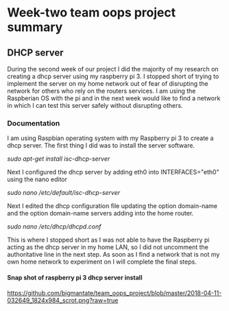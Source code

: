 # Week-two team oops project summary

## DHCP server

During the second week of our project I did the majority of my research on creating a dhcp server
using my raspberry pi 3. I stopped short of trying to implement the server on my home network 
out of fear of disrupting the network for others who rely on the routers services. I am using the 
Raspberian OS with the pi and in the next week would like to find a network in which I can test this
server safely without disrupting others.

### Documentation

I am using Raspbian operating system with my Raspberry pi 3 to create a dhcp server. The first thing 
I did was to install the server software.

*sudo apt-get install isc-dhcp-server*

Next I configured the dhcp server by adding eth0 into INTERFACES="eth0" using the nano editor

*sudo nano /etc/default/isc-dhcp-server*

Next I edited the dhcp configuration file updating the option domain-name and the option domain-name
servers adding into the home router.

*sudo nano /etc/dhcp/dhcpd.conf*

This is where I stopped short as I was not able to have the Raspberry pi acting as the dhcp server in 
my home LAN, so I did not uncomment the authoritative line in the next step. As soon as I find a network
that is not my own home network to experiment on I will complete the final steps.


#### Snap shot of raspberry pi 3 dhcp server install
https://github.com/bigmantate/team_oops_project/blob/master/2018-04-11-032649_1824x984_scrot.png?raw=true
